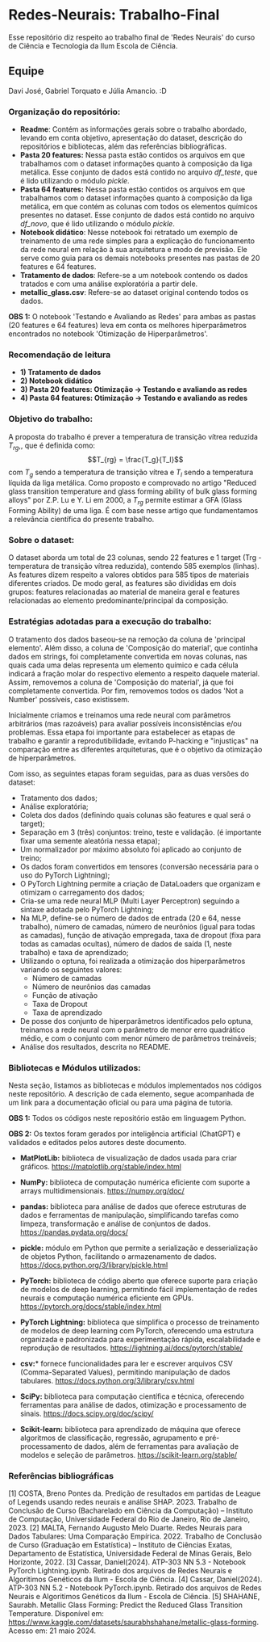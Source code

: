 # Redes-Neurais: Trabalho-Final
Esse repositório diz respeito ao trabalho final de 'Redes Neurais' do curso de Ciência e Tecnologia da Ilum Escola de Ciência.
 
## Equipe
Davi José, Gabriel Torquato e Júlia Amancio. :D
 
### Organização do repositório:
* __Readme__: Contém as informações gerais sobre o trabalho abordado, levando em conta objetivo, apresentação do dataset, descrição do repositórios e bibliotecas, além das referências bibliográficas.
* __Pasta 20 features:__ Nessa pasta estão contidos os arquivos em que trabalhamos com o dataset informações quanto à composição da liga metálica. Esse conjunto de dados está contido no arquivo _df_teste_, que é lido utilizando o módulo _pickle_. 
* __Pasta 64 features:__ Nessa pasta estão contidos os arquivos em que trabalhamos com o dataset informações quanto à composição da liga metálica, em que contém as colunas com todos os elementos químicos presentes no dataset. Esse conjunto de dados está contido no arquivo _df_novo_, que é lido utilizando o módulo _pickle_.
* __Notebook didático__: Nesse notebook foi retratado um exemplo de treinamento de uma rede simples para a explicação do funcionamento da rede neural em relação à sua arquitetura e modo de previsão. Ele serve como guia para os demais notebooks presentes nas pastas de 20 features e 64 features.
* __Tratamento de dados__: Refere-se a um notebook contendo os dados tratados e com uma análise exploratória a partir dele.
* __metallic_glass.csv__: Refere-se ao dataset original contendo todos os dados.
 
__OBS 1:__ O notebook 'Testando e Avaliando as Redes' para ambas as pastas (20 features e 64 features) leva em conta os melhores hiperparâmetros encontrados no notebook 'Otimização de Hiperparâmetros'.
 
### Recomendação de leitura 
* __1) Tratamento de dados__
* __2) Notebook didático__
* __3) Pasta 20 features: Otimização -> Testando e avaliando as redes__
* __4) Pasta 64 features: Otimização -> Testando e avaliando as redes__
 
### Objetivo do trabalho:
A proposta do trabalho é prever a temperatura de transição vítrea reduzida $T_{rg}$,, que é definida como:
$$T_{rg} = \frac{T_g}{T_l}$$ com $T_g$ sendo a temperatura de transição vítrea e $T_l$ sendo a temperatura líquida da liga metálica. Como proposto e comprovado no artigo "Reduced glass transition temperature and glass forming ability
of bulk glass forming alloys" por Z.P. Lu e Y. Li em 2000, a $T_{rg}$ permite estimar a GFA (Glass Forming Ability) de uma liga. É com base nesse artigo que fundamentamos a relevância científica do presente trabalho.
 
### Sobre o dataset:
O dataset aborda um total de 23 colunas, sendo 22 features e 1 target (Trg - temperatura de transição vítrea reduzida), contendo 585 exemplos (linhas). As features dizem respeito a valores obtidos para 585 tipos de materiais diferentes criados. De modo geral, as features são divididas em dois grupos: features relacionadas ao material de maneira geral e features relacionadas ao elemento predominante/principal da composição.
 
 
### Estratégias adotadas para a execução do trabalho:
O tratamento dos dados baseou-se na remoção da coluna de 'principal elemento'. Além disso, a coluna de 'Composição do material', que continha dados em strings, foi completamente convertida em novas colunas, nas quais cada uma delas representa um elemento químico e cada célula indicará a fração molar do respectivo elemento a respeito daquele material. Assim, removemos a coluna de 'Composição do material', já que foi completamente convertida. Por fim, removemos todos os dados 'Not a Number' possíveis, caso existissem.
 
Inicialmente criamos e treinamos uma rede neural com parâmetros arbitrários (mas razoáveis) para avaliar possíveis inconsistências e/ou problemas. Essa etapa foi importante para estabelecer as etapas de trabalho e garantir a reprodutibilidade, evitando P-hacking e "injustiças" na comparação entre as diferentes arquiteturas, que é o objetivo da otimização de hiperparâmetros.
 
Com isso, as seguintes etapas foram seguidas, para as duas versões do dataset:
 
* Tratamento dos dados;
* Análise exploratória;
* Coleta dos dados (definindo quais colunas são features e qual será o target);
* Separação em 3 (três) conjuntos: treino, teste e validação. (é importante fixar uma semente aleatória nessa etapa);
* Um normalizador por máximo absoluto foi aplicado ao conjunto de treino;
* Os dados foram convertidos em tensores (conversão necessária para o uso do PyTorch Lightning);
* O PyTorch Lightning permite a criação de DataLoaders que organizam e otimizam o carregamento dos dados;
* Cria-se uma rede neural MLP (Multi Layer Perceptron) seguindo a sintaxe adotada pelo PyTorch Lightning;
* Na MLP, define-se o número de dados de entrada (20 e 64, nesse trabalho), número de camadas, número de neurônios (igual para todas as camadas), função de ativação empregada, taxa de dropout (fixa para todas as camadas ocultas), número de dados de saída (1, neste trabalho) e taxa de aprendizado;
* Utilizando o optuna, foi realizada a otimização dos hiperparâmetros variando os seguintes valores:
  * Número de camadas
  * Número de neurônios das camadas
  * Função de ativação
  * Taxa de Dropout
  * Taxa de aprendizado
* De posse dos conjunto de hiperparâmetros identificados pelo optuna, treinamos a rede neural com o parâmetro de menor erro quadrático médio, e com o conjunto com menor número de parâmetros treináveis;
* Análise dos resultados, descrita no README.
 
### Bibliotecas e Módulos utilizados:
Nesta seção, listamos as bibliotecas e módulos implementados nos códigos neste repositório. A descrição de cada elemento, segue acompanhada de um link para a documentação oficial ou para uma página de tutoria.
 
__OBS 1:__ Todos os códigos neste repositório estão em linguagem Python.
 
__OBS 2:__ Os textos foram gerados por inteligência artificial (ChatGPT) e validados e editados pelos autores deste documento.
 
* __MatPlotLib:__ biblioteca de visualização de dados usada para criar gráficos. https://matplotlib.org/stable/index.html
* __NumPy:__ biblioteca de computação numérica eficiente com suporte a arrays multidimensionais. https://numpy.org/doc/
* __pandas:__ biblioteca para análise de dados que oferece estruturas de dados e ferramentas de manipulação, simplificando tarefas como limpeza, transformação e análise de conjuntos de dados.
https://pandas.pydata.org/docs/
* __pickle:__  módulo em Python que permite a serialização e desserialização de objetos Python, facilitando o armazenamento de dados.
https://docs.python.org/3/library/pickle.html
* __PyTorch:__ biblioteca de código aberto que oferece suporte para criação de modelos de deep learning, permitindo fácil implementação de redes neurais e computação numérica eficiente em GPUs. https://pytorch.org/docs/stable/index.html
* __PyTorch Lightning:__ biblioteca que simplifica o processo de treinamento de modelos de deep learning com PyTorch, oferecendo uma estrutura organizada e padronizada para experimentação rápida, escalabilidade e reprodução de resultados.
https://lightning.ai/docs/pytorch/stable/
 
* __csv:__* fornece funcionalidades para ler e escrever arquivos CSV (Comma-Separated Values), permitindo manipulação de dados tabulares.
https://docs.python.org/3/library/csv.html
 
* __SciPy:__ biblioteca para computação científica e técnica, oferecendo ferramentas para análise de dados, otimização e processamento de sinais.
https://docs.scipy.org/doc/scipy/
 
* __Scikit-learn:__ biblioteca para aprendizado de máquina que oferece algoritmos de classificação, regressão, agrupamento e pré-processamento de dados, além de ferramentas para avaliação de modelos e seleção de parâmetros.
https://scikit-learn.org/stable/
 
### Referências bibliográficas
 
[1] COSTA, Breno Pontes da. Predição de resultados em partidas de League of Legends usando redes neurais e análise SHAP. 2023. Trabalho de Conclusão de Curso (Bacharelado em Ciência da Computação) – Instituto de Computação, Universidade Federal do Rio de Janeiro, Rio de Janeiro, 2023.
[2] MALTA, Fernando Augusto Melo Duarte. Redes Neurais para Dados Tabulares: Uma Comparação Empírica. 2022. Trabalho de Conclusão de Curso (Graduação em Estatística) – Instituto de Ciências Exatas, Departamento de Estatística, Universidade Federal de Minas Gerais, Belo Horizonte, 2022.
[3] Cassar, Daniel(2024). ATP-303 NN 5.3 - Notebook PyTorch Lightning.ipynb. Retirado dos arquivos de Redes Neurais e Algoritimos Genéticos da Ilum - Escola de Ciência.
[4] Cassar, Daniel(2024). ATP-303 NN 5.2 - Notebook PyTorch.ipynb. Retirado dos arquivos de Redes Neurais e Algoritimos Genéticos da Ilum - Escola de Ciência.
[5] SHAHANE, Saurabh. Metallic Glass Forming: Predict the Reduced Glass Transition Temperature. Disponível em: https://www.kaggle.com/datasets/saurabhshahane/metallic-glass-forming. Acesso em: 21 maio 2024.

